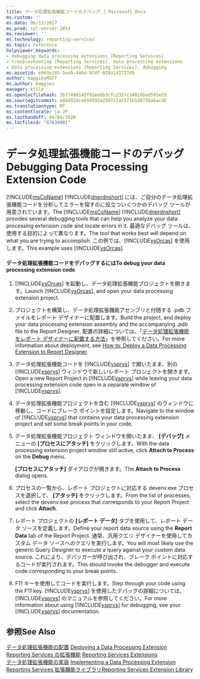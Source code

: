 ```yaml
---
title: データ処理拡張機能コードのデバッグ | Microsoft Docs
ms.custom: ''
ms.date: 06/13/2017
ms.prod: sql-server-2014
ms.reviewer: ''
ms.technology: reporting-services
ms.topic: reference
helpviewer_keywords:
- debugging data processing extensions [Reporting Services]
- troubleshooting [Reporting Services], data processing extensions
- data processing extensions [Reporting Services], debugging
ms.assetid: e963e205-9ae0-446d-97df-028a1d2727d9
author: maggiesMSFT
ms.author: maggies
manager: kfile
ms.openlocfilehash: 3bf7490145f91ee8b3cfc2357c34010bed593ed9
ms.sourcegitcommit: ad4d92dce894592a259721a1571b1d8736abacdb
ms.translationtype: MT
ms.contentlocale: ja-JP
ms.lasthandoff: 08/04/2020
ms.locfileid: "87639901"
---
```

# <a name="debugging-data-processing-extension-code"></a><span data-ttu-id="04c0f-102">データ処理拡張機能コードのデバッグ</span><span class="sxs-lookup"><span data-stu-id="04c0f-102">Debugging Data Processing Extension Code</span></span>
  <span data-ttu-id="04c0f-103">[!INCLUDE[msCoName](../../../includes/msconame-md.md)] [!INCLUDE[dnprdnshort](../../../includes/dnprdnshort-md.md)] には、ご自分のデータ処理拡張機能コードを分析してエラーを探すのに役立ついくつかのデバッグ ツールが用意されています。</span><span class="sxs-lookup"><span data-stu-id="04c0f-103">The [!INCLUDE[msCoName](../../../includes/msconame-md.md)] [!INCLUDE[dnprdnshort](../../../includes/dnprdnshort-md.md)] provides several debugging tools that can help you analyze your data processing extension code and locate errors in it.</span></span> <span data-ttu-id="04c0f-104">最適なデバッグ ツールは、使用する目的によって異なります。</span><span class="sxs-lookup"><span data-stu-id="04c0f-104">The tool that works best will depend on what you are trying to accomplish.</span></span> <span data-ttu-id="04c0f-105">この例では、[!INCLUDE[vsOrcas](../../../includes/vsorcas-md.md)] を使用します。</span><span class="sxs-lookup"><span data-stu-id="04c0f-105">This example uses [!INCLUDE[vsOrcas](../../../includes/vsorcas-md.md)].</span></span>  
  
#### <a name="to-debug-your-data-processing-extension-code"></a><span data-ttu-id="04c0f-106">データ処理拡張機能コードをデバッグするには</span><span class="sxs-lookup"><span data-stu-id="04c0f-106">To debug your data processing extension code</span></span>  
  
1.  <span data-ttu-id="04c0f-107">[!INCLUDE[vsOrcas](../../../includes/vsorcas-md.md)] を起動し、データ処理拡張機能プロジェクトを開きます。</span><span class="sxs-lookup"><span data-stu-id="04c0f-107">Launch [!INCLUDE[vsOrcas](../../../includes/vsorcas-md.md)], and open your data processing extension project.</span></span>  
  
2.  <span data-ttu-id="04c0f-108">プロジェクトを構築し、データ処理拡張機能アセンブリと付随する .pdb ファイルをレポート デザイナーに配置します。</span><span class="sxs-lookup"><span data-stu-id="04c0f-108">Build the project, and deploy your data processing extension assembly and the accompanying .pdb file to the Report Designer.</span></span> <span data-ttu-id="04c0f-109">配置の詳細については、「[データ処理拡張機能をレポート デザイナーに配置する方法](deploying-a-data-processing-extension-to-report-designer.md)」を参照してください。</span><span class="sxs-lookup"><span data-stu-id="04c0f-109">For more information about deployment, see [How to: Deploy a Data Processing Extension to Report Designer](deploying-a-data-processing-extension-to-report-designer.md).</span></span>  
  
3.  <span data-ttu-id="04c0f-110">データ処理拡張機能コードを [!INCLUDE[vsprvs](../../../includes/vsprvs-md.md)] で開いたまま、別の [!INCLUDE[vsprvs](../../../includes/vsprvs-md.md)] ウィンドウで新しいレポート プロジェクトを開きます。</span><span class="sxs-lookup"><span data-stu-id="04c0f-110">Open a new Report Project in [!INCLUDE[vsprvs](../../../includes/vsprvs-md.md)] while leaving your data processing extension code open in a separate window of [!INCLUDE[vsprvs](../../../includes/vsprvs-md.md)].</span></span>  
  
4.  <span data-ttu-id="04c0f-111">データ処理拡張機能プロジェクトを含む [!INCLUDE[vsprvs](../../../includes/vsprvs-md.md)] のウィンドウに移動し、コードにブレーク ポイントを設定します。</span><span class="sxs-lookup"><span data-stu-id="04c0f-111">Navigate to the window of [!INCLUDE[vsprvs](../../../includes/vsprvs-md.md)] that contains your data processing extension project and set some break points in your code.</span></span>  
  
5.  <span data-ttu-id="04c0f-112">データ処理拡張機能プロジェクト ウィンドウを開いたまま、 **[デバッグ]** メニューの **[プロセスにアタッチ]** をクリックします。</span><span class="sxs-lookup"><span data-stu-id="04c0f-112">With the data processing extension project window still active, click **Attach to Process** on the **Debug** menu.</span></span>  
  
     <span data-ttu-id="04c0f-113">**[プロセスにアタッチ]** ダイアログが開きます。</span><span class="sxs-lookup"><span data-stu-id="04c0f-113">The **Attach to Process** dialog opens.</span></span>  
  
6.  <span data-ttu-id="04c0f-114">プロセスの一覧から、レポート プロジェクトに対応する devenv.exe プロセスを選択して、 **[アタッチ]** をクリックします。</span><span class="sxs-lookup"><span data-stu-id="04c0f-114">From the list of processes, select the devenv.exe process that corresponds to your Report Project and click **Attach**.</span></span>  
  
7.  <span data-ttu-id="04c0f-115">レポート プロジェクトの **[レポート データ]** タブを使用して、レポート データ ソースを定義します。</span><span class="sxs-lookup"><span data-stu-id="04c0f-115">Define your report data source using the **Report Data** tab of the Report Project.</span></span> <span data-ttu-id="04c0f-116">通常、汎用クエリ デザイナーを使用してカスタム データ ソースへのクエリを実行します。</span><span class="sxs-lookup"><span data-stu-id="04c0f-116">You will most likely use the generic Query Designer to execute a query against your custom data source.</span></span> <span data-ttu-id="04c0f-117">これにより、デバッガーが呼び出され、ブレーク ポイントに対応するコードが実行されます。</span><span class="sxs-lookup"><span data-stu-id="04c0f-117">This should invoke the debugger and execute code corresponding to your break points.</span></span>  
  
8.  <span data-ttu-id="04c0f-118">F11 キーを使用してコードを実行します。</span><span class="sxs-lookup"><span data-stu-id="04c0f-118">Step through your code using the F11 key.</span></span> <span data-ttu-id="04c0f-119">[!INCLUDE[vsprvs](../../../includes/vsprvs-md.md)] を使用したデバッグの詳細については、[!INCLUDE[vsprvs](../../../includes/vsprvs-md.md)] のマニュアルを参照してください。</span><span class="sxs-lookup"><span data-stu-id="04c0f-119">For more information about using [!INCLUDE[vsprvs](../../../includes/vsprvs-md.md)] for debugging, see your [!INCLUDE[vsprvs](../../../includes/vsprvs-md.md)] documentation.</span></span>  
  
## <a name="see-also"></a><span data-ttu-id="04c0f-120">参照</span><span class="sxs-lookup"><span data-stu-id="04c0f-120">See Also</span></span>  
 <span data-ttu-id="04c0f-121">[データ処理拡張機能の配置](deploying-a-data-processing-extension.md) </span><span class="sxs-lookup"><span data-stu-id="04c0f-121">[Deploying a Data Processing Extension](deploying-a-data-processing-extension.md) </span></span>  
 <span data-ttu-id="04c0f-122">[Reporting Services の拡張機能](../reporting-services-extensions.md) </span><span class="sxs-lookup"><span data-stu-id="04c0f-122">[Reporting Services Extensions](../reporting-services-extensions.md) </span></span>  
 <span data-ttu-id="04c0f-123">[データ処理拡張機能の実装](implementing-a-data-processing-extension.md) </span><span class="sxs-lookup"><span data-stu-id="04c0f-123">[Implementing a Data Processing Extension](implementing-a-data-processing-extension.md) </span></span>  
 [<span data-ttu-id="04c0f-124">Reporting Services 拡張機能ライブラリ</span><span class="sxs-lookup"><span data-stu-id="04c0f-124">Reporting Services Extension Library</span></span>](../reporting-services-extension-library.md)  
  
  
